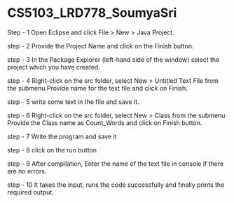 # CS5103_LRD778_SoumyaSri

Step - 1
Open Eclipse and click File > New > Java Project.

step - 2
Provide the Project Name and click on the Finish button.

step - 3
In the Package Explorer (left-hand side of the window) select the project which you have created.

step - 4
Right-click on the src folder, select New > Untitled Text File from the submenu.Provide name for the text file and click on Finish.

step - 5
write some text in the file and save it.

step - 6
Right-click on the src folder, select New > Class from the submenu. Provide the Class name as Count_Words and click on Finish button.

step - 7
Write the program and save it

step - 8
click on the run button

step - 9
After compilation, Enter the name of the text file in console if there are no errors.

step - 10
It takes the input, runs the code successfully and finally prints the required output.
